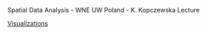 Spatial Data Analysis - WNE UW Poland - K. Kopczewska Lecture

[Visualizations](https://polkas.github.io/SDAwne/Visualizations/Visualizations_R.html
)
